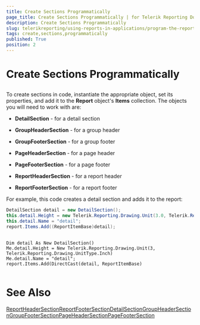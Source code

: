 ```yaml
---
title: Create Sections Programmatically
page_title: Create Sections Programmatically | for Telerik Reporting Documentation
description: Create Sections Programmatically
slug: telerikreporting/using-reports-in-applications/program-the-report-definition/create-sections-programmatically
tags: create,sections,programmatically
published: True
position: 2
---
```


# Create Sections Programmatically



## 



To create sections in code, instantiate the appropriate object, set its properties, and add it to the __Report__ object's __Items__ collection. The objects you will need to work with are:

* __DetailSection__ - for a detail section 

* __GroupHeaderSection__ - for a group header 

* __GroupFooterSection__ - for a group footer 

* __PageHeaderSection__ - for a page header 

* __PageFooterSection__ - for a page footer 

* __ReportHeaderSection__ - for a report header 

* __ReportFooterSection__ - for a report footer

For example, this code creates a detail section and adds it to the report:

	
````C#
DetailSection detail = new DetailSection();
this.detail.Height = new Telerik.Reporting.Drawing.Unit(3.0, Telerik.Reporting.Drawing.UnitType.Inch);
this.detail.Name = "detail";
report.Items.Add((ReportItemBase)detail);
		
````



	
````VB.NET
Dim detail As New DetailSection()
Me.detail.Height = New Telerik.Reporting.Drawing.Unit(3, Telerik.Reporting.Drawing.UnitType.Inch)
Me.detail.Name = "detail";
report.Items.Add(DirectCast(detail, ReportItemBase)
		
````



# See Also
[ReportHeaderSection](/reporting/api/Telerik.Reporting.ReportHeaderSection)[ReportFooterSection](/reporting/api/Telerik.Reporting.ReportFooterSection)[DetailSection](/reporting/api/Telerik.Reporting.DetailSection)[GroupHeaderSection](/reporting/api/Telerik.Reporting.GroupHeaderSection)[GroupFooterSection](/reporting/api/Telerik.Reporting.GroupFooterSection)[PageHeaderSection](/reporting/api/Telerik.Reporting.PageHeaderSection)[PageFooterSection](/reporting/api/Telerik.Reporting.PageFooterSection)
